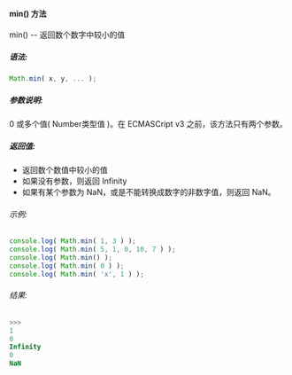 #### min() 方法

  min() -- 返回数个数字中较小的值

##### 语法:

  ```javascript
  Math.min( x, y, ... );
  ```

##### 参数说明:

  0 或多个值( Number类型值 )。在 ECMASCript v3 之前，该方法只有两个参数。
  
##### 返回值:

  - 返回数个数值中较小的值
  - 如果没有参数，则返回 Infinity
  - 如果有某个参数为 NaN，或是不能转换成数字的非数字值，则返回 NaN。
   
###### 示例:

  ```javascript
  console.log( Math.min( 1, 3 ) );
  console.log( Math.min( 5, 1, 0, 10, 7 ) );
  console.log( Math.min() );
  console.log( Math.min( 0 ) );
  console.log( Math.min( 'x', 1 ) );
  ```

###### 结果:

  ```javascript
  >>>
  1
  0
  Infinity
  0
  NaN
  ```
